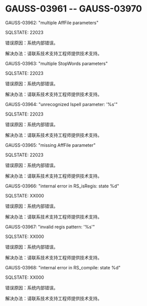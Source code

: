 # GAUSS-03961 -- GAUSS-03970<a name="ZH-CN_TOPIC_0302073546"></a>

GAUSS-03962: "multiple AffFile parameters"

SQLSTATE: 22023

错误原因：系统内部错误。

解决办法：请联系技术支持工程师提供技术支持。

GAUSS-03963: "multiple StopWords parameters"

SQLSTATE: 22023

错误原因：系统内部错误。

解决办法：请联系技术支持工程师提供技术支持。

GAUSS-03964: "unrecognized Ispell parameter: '%s'"

SQLSTATE: 22023

错误原因：系统内部错误。

解决办法：请联系技术支持工程师提供技术支持。

GAUSS-03965: "missing AffFile parameter"

SQLSTATE: 22023

错误原因：系统内部错误。

解决办法：请联系技术支持工程师提供技术支持。

GAUSS-03966: "internal error in RS\_isRegis: state %d"

SQLSTATE: XX000

错误原因：系统内部错误。

解决办法：请联系技术支持工程师提供技术支持。

GAUSS-03967: "invalid regis pattern: '%s'"

SQLSTATE: XX000

错误原因：系统内部错误。

解决办法：请联系技术支持工程师提供技术支持。

GAUSS-03968: "internal error in RS\_compile: state %d"

SQLSTATE: XX000

错误原因：系统内部错误。

解决办法：请联系技术支持工程师提供技术支持。

